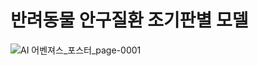 # 반려동물 안구질환 조기판별 모델
![AI 어벤져스_포스터_page-0001](https://github.com/user-attachments/assets/a352dd3f-4236-48a0-a504-aba69455b41b)
